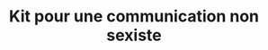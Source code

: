 ---
title: Kit pour une communication non sexiste
image: coment-kit-non-sexiste.jpg
description: Aujourd’hui, les communicant.e.s le savent, ils.elles assument une responsabilité sociétale très forte. En tant que traducteur.trices et relais des grands débats contemporains, ils.elles ont un rôl...
subjects:
- communication
types:
- platformes
link: https://www.com-ent.fr/brain-center/editions-com-ent/kit-pour-une-communication-non-sexiste/
---